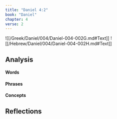 ```yaml
---
title: "Daniel 4:2"
book: "Daniel"
chapter: 4
verse: 2
---
```

![[/Greek/Daniel/004/Daniel-004-002G.md#Text]]
![[/Hebrew/Daniel/004/Daniel-004-002H.md#Text]]

## Analysis

#### Words

#### Phrases

#### Concepts

## Reflections

